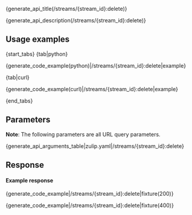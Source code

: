 {generate_api_title(/streams/{stream_id}:delete)}

{generate_api_description(/streams/{stream_id}:delete)}

## Usage examples

{start_tabs}
{tab|python}

{generate_code_example(python)|/streams/{stream_id}:delete|example}

{tab|curl}

{generate_code_example(curl)|/streams/{stream_id}:delete|example}

{end_tabs}

## Parameters

**Note**: The following parameters are all URL query parameters.

{generate_api_arguments_table|zulip.yaml|/streams/{stream_id}:delete}

## Response

#### Example response

{generate_code_example|/streams/{stream_id}:delete|fixture(200)}

{generate_code_example|/streams/{stream_id}:delete|fixture(400)}
